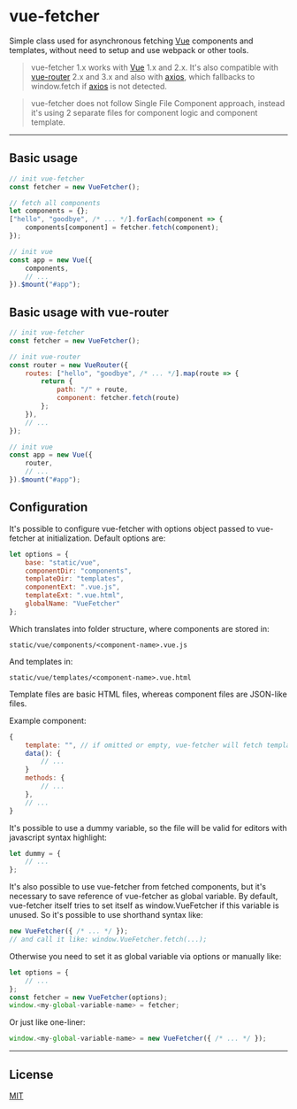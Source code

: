 
# vue-fetcher

Simple class used for asynchronous fetching [Vue](https://github.com/vuejs/vue) components and templates, without need to setup and use webpack or other tools.

> vue-fetcher 1.x works with [Vue](https://github.com/vuejs/vue) 1.x and 2.x. It's also compatible with [vue-router](https://github.com/vuejs/vue-router) 2.x and 3.x and also with [axios](https://github.com/axios/axios), which fallbacks to window.fetch if [axios](https://github.com/axios/axios) is not detected.

> vue-fetcher does not follow Single File Component approach, instead it's using 2 separate files for component logic and component template.

---

## Basic usage

```javascript
// init vue-fetcher
const fetcher = new VueFetcher();

// fetch all components
let components = {};
["hello", "goodbye", /* ... */].forEach(component => {
	components[component] = fetcher.fetch(component);
});

// init vue
const app = new Vue({
	components,
	// ...
}).$mount("#app");
```

## Basic usage with vue-router

```javascript
// init vue-fetcher
const fetcher = new VueFetcher();

// init vue-router
const router = new VueRouter({
	routes: ["hello", "goodbye", /* ... */].map(route => {
		return {
			path: "/" + route,
			component: fetcher.fetch(route)
		};
	}),
	// ...
});

// init vue
const app = new Vue({
	router,
	// ...
}).$mount("#app");
```

## Configuration

It's possible to configure vue-fetcher with options object passed to vue-fetcher at initialization. Default options are:
```javascript
let options = {
	base: "static/vue",
	componentDir: "components",
	templateDir: "templates",
	componentExt: ".vue.js",
	templateExt: ".vue.html",
	globalName: "VueFetcher"
};
```

Which translates into folder structure, where components are stored in:
```
static/vue/components/<component-name>.vue.js
```
And templates in:
```
static/vue/templates/<component-name>.vue.html
```

Template files are basic HTML files, whereas component files are JSON-like files.

Example component:
```javascript
{
	template: "", // if omitted or empty, vue-fetcher will fetch template file
	data(): {
		// ...
	}
	methods: {
		// ...
	},
	// ...
}
```
It's possible to use a dummy variable, so the file will be valid for editors with javascript syntax highlight:
```javascript
let dummy = {
	// ...
};
```

It's also possible to use vue-fetcher from fetched components, but it's necessary to save reference of vue-fetcher as global variable. By default, vue-fetcher itself tries to set itself as window.VueFetcher if this variable is unused. So it's possible to use shorthand syntax like:
```javascript
new VueFetcher({ /* ... */ });
// and call it like: window.VueFetcher.fetch(...);
```
Otherwise you need to set it as global variable via options or manually like:
```javascript
let options = {
	// ...
};
const fetcher = new VueFetcher(options);
window.<my-global-variable-name> = fetcher;
```
Or just like one-liner:
```javascript
window.<my-global-variable-name> = new VueFetcher({ /* ... */ });
```

---

## License

[MIT](http://opensource.org/licenses/MIT)
